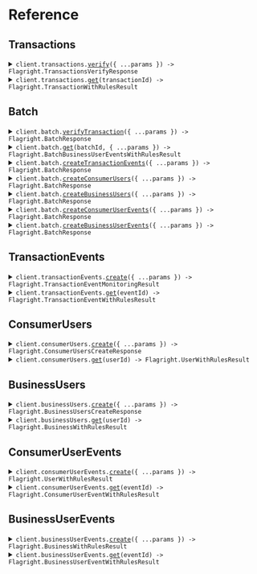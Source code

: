 # Reference

## Transactions

<details><summary><code>client.transactions.<a href="/src/api/resources/transactions/client/Client.ts">verify</a>({ ...params }) -> Flagright.TransactionsVerifyResponse</code></summary>
<dl>
<dd>

#### 📝 Description

<dl>
<dd>

<dl>
<dd>

## POST Transactions

`/transactions` endpoint allows you to operate on the [Transaction entity.](/guides/overview/entities#transaction)

In order to pass the payload of a transaction to Flagright and verify the transaction, you will need to call this endpoint with the transaction payload. Not all fields are mandatory, you will only need to pass in the fields that you have and are relevant for your compliance setup.

### Payload

Here are some of the most used payload fields explained (you can find the full payload [schema below](/api-reference/api-reference/transactions/verify#request) with 1 line descriptions):

- `type`: Type of transaction (Ex: `WITHDRAWAL`, `DEPOSIT`, `TRANSFER` etc).
- `transactionId` - Unique Identifier for the transaction.
- `timestamp` - UNIX timestamp in _milliseconds_ of when the transaction took place
- `transactionState` - The state of the transaction, set to `CREATED` by default. [More details here](/guides/overview/entities#transaction-lifecycle-through-transaction-events)
- `originUserId` - Unique identifier (if any) of the user who is sending the money. This user must be created within the Flagright system before using the [create a consumer user](/api-reference/api-reference/consumer-users/create) or [create a business user](/api-reference/api-reference/business-users/create) endpoint
- `destinationUserId` - Unique identifier (if any) of the user who is receiving the money. This user must be created within the Flagright system before using the [create a consumer user](/api-reference/api-reference/consumer-users/create) or [create a business user](/api-reference/api-reference/business-users/create) endpoint
- `originAmountDetails` - Details of the amount being sent from the origin
- `destinationAmountDetails` - Details of the amount being received at the destination
- `originPaymentDetails` - Payment details (if any) used at the origin (ex: `CARD`, `IBAN`, `WALLET` etc). You can click on the dropdown next to the field in the schema below to view all supported payment types.
- `destinationPaymentDetails` - Payment details (if any) used at the destination (ex: `CARD`, `IBAN`, `WALLET` etc). You can click on the dropdown next to the field in the schema below to view all supported payment types.
  </dd>
  </dl>
  </dd>
  </dl>

#### 🔌 Usage

<dl>
<dd>

<dl>
<dd>

```typescript
await client.transactions.verify({
    body: {
        type: "DEPOSIT",
        transactionId: "7b80a539eea6e78acbd6d458e5971482",
        timestamp: 1641654664000,
        originUserId: "8650a2611d0771cba03310f74bf6",
        destinationUserId: "9350a2611e0771cba03310f74bf6",
        originAmountDetails: {
            transactionAmount: 800,
            transactionCurrency: "EUR",
            country: "DE"
        },
        destinationAmountDetails: {
            transactionAmount: 68351.34,
            transactionCurrency: "INR",
            country: "IN"
        },
        originPaymentDetails: {
            method: "CARD",
            cardFingerprint: "20ac00fed8ef913aefb17cfae1097cce",
            cardIssuedCountry: "TR",
            transactionReferenceField: "Deposit",
            3DsDone: true
        },
        destinationPaymentDetails: {
            method: "CARD",
            cardFingerprint: "20ac00fed8ef913aefb17cfae1097cce",
            cardIssuedCountry: "TR",
            transactionReferenceField: "Deposit",
            3DsDone: true
        },
        promotionCodeUsed: true,
        reference: "loan repayment",
        originDeviceData: {
            batteryLevel: 95,
            deviceLatitude: 13.0033,
            deviceLongitude: 76.1004,
            ipAddress: "10.23.191.2",
            deviceIdentifier: "3c49f915d04485e34caba",
            vpnUsed: false,
            operatingSystem: "Android 11.2",
            deviceMaker: "ASUS",
            deviceModel: "Zenphone M2 Pro Max",
            deviceYear: "2018",
            appVersion: "1.1.0"
        },
        destinationDeviceData: {
            batteryLevel: 95,
            deviceLatitude: 13.0033,
            deviceLongitude: 76.1004,
            ipAddress: "10.23.191.2",
            deviceIdentifier: "3c49f915d04485e34caba",
            vpnUsed: false,
            operatingSystem: "Android 11.2",
            deviceMaker: "ASUS",
            deviceModel: "Zenphone M2 Pro Max",
            deviceYear: "2018",
            appVersion: "1.1.0"
        },
        tags: [{
                key: "customKey",
                value: "customValue"
            }]
    }
});

```

</dd>
</dl>
</dd>
</dl>

#### ⚙️ Parameters

<dl>
<dd>

<dl>
<dd>

**request:** `Flagright.TransactionsVerifyRequest`

</dd>
</dl>

<dl>
<dd>

**requestOptions:** `Transactions.RequestOptions`

</dd>
</dl>
</dd>
</dl>

</dd>
</dl>
</details>

<details><summary><code>client.transactions.<a href="/src/api/resources/transactions/client/Client.ts">get</a>(transactionId) -> Flagright.TransactionWithRulesResult</code></summary>
<dl>
<dd>

#### 📝 Description

<dl>
<dd>

<dl>
<dd>

### GET Transactions

`/transactions` endpoint allows you to operate on the [Transaction entity](/guides/overview/entities#transaction).

Calling `GET /transactions/{transactionId}` will return the entire transaction payload and rule execution results for the transaction with the corresponding `transactionId`

</dd>
</dl>
</dd>
</dl>

#### 🔌 Usage

<dl>
<dd>

<dl>
<dd>

```typescript
await client.transactions.get("transactionId");
```

</dd>
</dl>
</dd>
</dl>

#### ⚙️ Parameters

<dl>
<dd>

<dl>
<dd>

**transactionId:** `string` — Unique Transaction Identifier

</dd>
</dl>

<dl>
<dd>

**requestOptions:** `Transactions.RequestOptions`

</dd>
</dl>
</dd>
</dl>

</dd>
</dl>
</details>

## Batch

<details><summary><code>client.batch.<a href="/src/api/resources/batch/client/Client.ts">verifyTransaction</a>({ ...params }) -> Flagright.BatchResponse</code></summary>
<dl>
<dd>

#### 🔌 Usage

<dl>
<dd>

<dl>
<dd>

```typescript
await client.batch.verifyTransaction({
    data: [
        {
            type: "type",
            transactionId: "transactionId",
            timestamp: 1.1,
        },
    ],
});
```

</dd>
</dl>
</dd>
</dl>

#### ⚙️ Parameters

<dl>
<dd>

<dl>
<dd>

**request:** `Flagright.TransactionBatchRequest`

</dd>
</dl>

<dl>
<dd>

**requestOptions:** `Batch.RequestOptions`

</dd>
</dl>
</dd>
</dl>

</dd>
</dl>
</details>

<details><summary><code>client.batch.<a href="/src/api/resources/batch/client/Client.ts">get</a>(batchId, { ...params }) -> Flagright.BatchBusinessUserEventsWithRulesResult</code></summary>
<dl>
<dd>

#### 🔌 Usage

<dl>
<dd>

<dl>
<dd>

```typescript
await client.batch.get("batchId");
```

</dd>
</dl>
</dd>
</dl>

#### ⚙️ Parameters

<dl>
<dd>

<dl>
<dd>

**batchId:** `string` — Unique Batch Identifier

</dd>
</dl>

<dl>
<dd>

**request:** `Flagright.BatchGetRequest`

</dd>
</dl>

<dl>
<dd>

**requestOptions:** `Batch.RequestOptions`

</dd>
</dl>
</dd>
</dl>

</dd>
</dl>
</details>

<details><summary><code>client.batch.<a href="/src/api/resources/batch/client/Client.ts">createTransactionEvents</a>({ ...params }) -> Flagright.BatchResponse</code></summary>
<dl>
<dd>

#### 🔌 Usage

<dl>
<dd>

<dl>
<dd>

```typescript
await client.batch.createTransactionEvents({
    data: [
        {
            transactionState: "CREATED",
            timestamp: 1.1,
            transactionId: "transactionId",
        },
    ],
});
```

</dd>
</dl>
</dd>
</dl>

#### ⚙️ Parameters

<dl>
<dd>

<dl>
<dd>

**request:** `Flagright.TransactionEventBatchRequest`

</dd>
</dl>

<dl>
<dd>

**requestOptions:** `Batch.RequestOptions`

</dd>
</dl>
</dd>
</dl>

</dd>
</dl>
</details>

<details><summary><code>client.batch.<a href="/src/api/resources/batch/client/Client.ts">createConsumerUsers</a>({ ...params }) -> Flagright.BatchResponse</code></summary>
<dl>
<dd>

#### 🔌 Usage

<dl>
<dd>

<dl>
<dd>

```typescript
await client.batch.createConsumerUsers({
    data: [
        {
            userId: "userId",
            createdTimestamp: 1.1,
        },
    ],
});
```

</dd>
</dl>
</dd>
</dl>

#### ⚙️ Parameters

<dl>
<dd>

<dl>
<dd>

**request:** `Flagright.UserBatchRequest`

</dd>
</dl>

<dl>
<dd>

**requestOptions:** `Batch.RequestOptions`

</dd>
</dl>
</dd>
</dl>

</dd>
</dl>
</details>

<details><summary><code>client.batch.<a href="/src/api/resources/batch/client/Client.ts">createBusinessUsers</a>({ ...params }) -> Flagright.BatchResponse</code></summary>
<dl>
<dd>

#### 🔌 Usage

<dl>
<dd>

<dl>
<dd>

```typescript
await client.batch.createBusinessUsers({
    data: [
        {
            userId: "userId",
            createdTimestamp: 1.1,
            legalEntity: {
                companyGeneralDetails: {
                    legalName: "Ozkan Hazelnut Export JSC",
                    businessIndustry: ["Farming"],
                    mainProductsServicesSold: ["Hazelnut"],
                },
            },
        },
    ],
});
```

</dd>
</dl>
</dd>
</dl>

#### ⚙️ Parameters

<dl>
<dd>

<dl>
<dd>

**request:** `Flagright.BusinessBatchRequest`

</dd>
</dl>

<dl>
<dd>

**requestOptions:** `Batch.RequestOptions`

</dd>
</dl>
</dd>
</dl>

</dd>
</dl>
</details>

<details><summary><code>client.batch.<a href="/src/api/resources/batch/client/Client.ts">createConsumerUserEvents</a>({ ...params }) -> Flagright.BatchResponse</code></summary>
<dl>
<dd>

#### 🔌 Usage

<dl>
<dd>

<dl>
<dd>

```typescript
await client.batch.createConsumerUserEvents({
    data: [
        {
            timestamp: 1.1,
            userId: "userId",
        },
    ],
});
```

</dd>
</dl>
</dd>
</dl>

#### ⚙️ Parameters

<dl>
<dd>

<dl>
<dd>

**request:** `Flagright.ConsumerUserEventBatchRequest`

</dd>
</dl>

<dl>
<dd>

**requestOptions:** `Batch.RequestOptions`

</dd>
</dl>
</dd>
</dl>

</dd>
</dl>
</details>

<details><summary><code>client.batch.<a href="/src/api/resources/batch/client/Client.ts">createBusinessUserEvents</a>({ ...params }) -> Flagright.BatchResponse</code></summary>
<dl>
<dd>

#### 🔌 Usage

<dl>
<dd>

<dl>
<dd>

```typescript
await client.batch.createBusinessUserEvents({
    data: [
        {
            timestamp: 1.1,
            userId: "userId",
        },
    ],
});
```

</dd>
</dl>
</dd>
</dl>

#### ⚙️ Parameters

<dl>
<dd>

<dl>
<dd>

**request:** `Flagright.BusinessUserEventBatchRequest`

</dd>
</dl>

<dl>
<dd>

**requestOptions:** `Batch.RequestOptions`

</dd>
</dl>
</dd>
</dl>

</dd>
</dl>
</details>

## TransactionEvents

<details><summary><code>client.transactionEvents.<a href="/src/api/resources/transactionEvents/client/Client.ts">create</a>({ ...params }) -> Flagright.TransactionEventMonitoringResult</code></summary>
<dl>
<dd>

#### 📝 Description

<dl>
<dd>

<dl>
<dd>

## POST Transaction Events

`/events/transaction` endpoint allows you to operate on the [Transaction Events entity.](/guides/overview/entities#transaction-event)

Transaction events are created after the initial `POST /transactions` call (which creates a transaction) and are used to:

- Update the STATE of the transaction, using the `transactionState` field and manage the [Transaction Lifecycle](/guides/overview/entities#transaction-lifecycle-through-transaction-events)
- Update the transaction details, using the `updatedTransactionAttributes` field.

> If you have neither of the above two use cases, you do not need to use transaction events.

### Payload

Each transaction event needs three mandatory fields:

- `transactionState` - STATE of the transaction -> value is set to `CREATED` after `POST /transactions` call
- `timestamp`- the timestamp of when the event was created or occured in your system
- `transactionId` - The ID of the transaction for which this event is generated.

In order to make individual events retrievable, you also need to pass in a unique `eventId` to the request body.

</dd>
</dl>
</dd>
</dl>

#### 🔌 Usage

<dl>
<dd>

<dl>
<dd>

```typescript
await client.transactionEvents.create({
    transactionState: "SUCCESSFUL",
    timestamp: 1431231244001,
    transactionId: "443dea26147a406b957d9ee3a1247b11",
    eventId: "aaeeb166147a406b957dd9147a406b957",
    eventDescription: "Transaction created",
    metaData: {
        batteryLevel: 76.3,
        deviceLatitude: 13.009711,
        deviceLongitude: 76.102898,
        ipAddress: "79.144.2.20",
        vpnUsed: true,
    },
});
```

</dd>
</dl>
</dd>
</dl>

#### ⚙️ Parameters

<dl>
<dd>

<dl>
<dd>

**request:** `Flagright.TransactionEvent`

</dd>
</dl>

<dl>
<dd>

**requestOptions:** `TransactionEvents.RequestOptions`

</dd>
</dl>
</dd>
</dl>

</dd>
</dl>
</details>

<details><summary><code>client.transactionEvents.<a href="/src/api/resources/transactionEvents/client/Client.ts">get</a>(eventId) -> Flagright.TransactionEventWithRulesResult</code></summary>
<dl>
<dd>

#### 📝 Description

<dl>
<dd>

<dl>
<dd>

### GET Transaction Events

`/events/transaction` endpoint allows you to operate on the [Transaction Events entity.](/guides/overview/entities#transaction-event).

You can retrieve any transaction event you created using the [POST Transaction Events](/api-reference/api-reference/transaction-events/create) call.

</dd>
</dl>
</dd>
</dl>

#### 🔌 Usage

<dl>
<dd>

<dl>
<dd>

```typescript
await client.transactionEvents.get("eventId");
```

</dd>
</dl>
</dd>
</dl>

#### ⚙️ Parameters

<dl>
<dd>

<dl>
<dd>

**eventId:** `string` — Unique Transaction Identifier

</dd>
</dl>

<dl>
<dd>

**requestOptions:** `TransactionEvents.RequestOptions`

</dd>
</dl>
</dd>
</dl>

</dd>
</dl>
</details>

## ConsumerUsers

<details><summary><code>client.consumerUsers.<a href="/src/api/resources/consumerUsers/client/Client.ts">create</a>({ ...params }) -> Flagright.ConsumerUsersCreateResponse</code></summary>
<dl>
<dd>

#### 📝 Description

<dl>
<dd>

<dl>
<dd>

## POST Consumer User

`/consumer/user` endpoint allows you to operate on the Consumer user entity.

In order to pass the payload of a User to Flagright and verify the User, you will need to call this endpoint with the User payload. Not all fields are mandatory, you will only need to pass in the fields that you have and are relevant for your compliance setup.

### Payload

Each consumer user needs two mandatory fields:

- `userId` - Unique identifier for the user
- `createdTimestamp` - UNIX timestamp in _milliseconds_ for when the User is created in your system
  </dd>
  </dl>
  </dd>
  </dl>

#### 🔌 Usage

<dl>
<dd>

<dl>
<dd>

```typescript
await client.consumerUsers.create({
    body: {
        userId: "96647cfd9e8fe66ee0f3362e011e34e8",
        createdTimestamp: 1641654664000,
        userDetails: {
            name: {
                firstName: "Baran",
                middleName: "Realblood",
                lastName: "Ozkan",
            },
            dateOfBirth: "1991-01-01",
            countryOfResidence: "US",
            countryOfNationality: "DE",
        },
        legalDocuments: [
            {
                documentType: "passport",
                documentNumber: "Z9431P",
                documentIssuedDate: 1639939034000,
                documentExpirationDate: 1839939034000,
                documentIssuedCountry: "DE",
                tags: [
                    {
                        key: "customerType",
                        value: "wallet",
                    },
                ],
            },
        ],
        contactDetails: {
            emailIds: ["baran@flagright.com"],
            contactNumbers: ["+37112345432"],
            websites: ["flagright.com"],
            addresses: [
                {
                    addressLines: ["Klara-Franke Str 20"],
                    postcode: "10557",
                    city: "Berlin",
                    state: "Berlin",
                    country: "Germany",
                    tags: [
                        {
                            key: "customKey",
                            value: "customValue",
                        },
                    ],
                },
            ],
        },
        tags: [
            {
                key: "customKey",
                value: "customValue",
            },
        ],
    },
});
```

</dd>
</dl>
</dd>
</dl>

#### ⚙️ Parameters

<dl>
<dd>

<dl>
<dd>

**request:** `Flagright.ConsumerUsersCreateRequest`

</dd>
</dl>

<dl>
<dd>

**requestOptions:** `ConsumerUsers.RequestOptions`

</dd>
</dl>
</dd>
</dl>

</dd>
</dl>
</details>

<details><summary><code>client.consumerUsers.<a href="/src/api/resources/consumerUsers/client/Client.ts">get</a>(userId) -> Flagright.UserWithRulesResult</code></summary>
<dl>
<dd>

#### 📝 Description

<dl>
<dd>

<dl>
<dd>

### GET Consumer User

`/consumer/user` endpoint allows you to operate on the Consumer User entity.

Calling `GET /consumer/user/{userId}` will return the entire user payload and rule execution results for the user with the corresponding `userId`

</dd>
</dl>
</dd>
</dl>

#### 🔌 Usage

<dl>
<dd>

<dl>
<dd>

```typescript
await client.consumerUsers.get("userId");
```

</dd>
</dl>
</dd>
</dl>

#### ⚙️ Parameters

<dl>
<dd>

<dl>
<dd>

**userId:** `string` —

</dd>
</dl>

<dl>
<dd>

**requestOptions:** `ConsumerUsers.RequestOptions`

</dd>
</dl>
</dd>
</dl>

</dd>
</dl>
</details>

## BusinessUsers

<details><summary><code>client.businessUsers.<a href="/src/api/resources/businessUsers/client/Client.ts">create</a>({ ...params }) -> Flagright.BusinessUsersCreateResponse</code></summary>
<dl>
<dd>

#### 📝 Description

<dl>
<dd>

<dl>
<dd>

## POST Business User

`/business/user` endpoint allows you to operate on the Business user entity.

In order to pass the payload of a User to Flagright and verify the User, you will need to call this endpoint with the User payload. Not all fields are mandatory, you will only need to pass in the fields that you have and are relevant for your compliance setup.

### Payload

Each business user needs three mandatory fields:

- `userId` - Unique identifier for the user
- `legalEntity` - Details of the business legal entity (CompanyGeneralDetails, FinancialDetails etc) - only `legalName`in `CompanyGeneralDetails` is mandatory
- `createdTimestamp` - UNIX timestamp in _milliseconds_ for when the User is created in your system
  </dd>
  </dl>
  </dd>
  </dl>

#### 🔌 Usage

<dl>
<dd>

<dl>
<dd>

```typescript
await client.businessUsers.create({
    body: {
        userId: "userId",
        createdTimestamp: 1.1,
        legalEntity: {
            companyGeneralDetails: {
                legalName: "Ozkan Hazelnut Export JSC",
                businessIndustry: ["Farming"],
                mainProductsServicesSold: ["Hazelnut"],
            },
        },
    },
});
```

</dd>
</dl>
</dd>
</dl>

#### ⚙️ Parameters

<dl>
<dd>

<dl>
<dd>

**request:** `Flagright.BusinessUsersCreateRequest`

</dd>
</dl>

<dl>
<dd>

**requestOptions:** `BusinessUsers.RequestOptions`

</dd>
</dl>
</dd>
</dl>

</dd>
</dl>
</details>

<details><summary><code>client.businessUsers.<a href="/src/api/resources/businessUsers/client/Client.ts">get</a>(userId) -> Flagright.BusinessWithRulesResult</code></summary>
<dl>
<dd>

#### 📝 Description

<dl>
<dd>

<dl>
<dd>

### GET Business User

`/business/user` endpoint allows you to operate on the Business User entity.

Calling `GET /business/user/{userId}` will return the entire User payload and rule execution results for the User with the corresponding `userId`

</dd>
</dl>
</dd>
</dl>

#### 🔌 Usage

<dl>
<dd>

<dl>
<dd>

```typescript
await client.businessUsers.get("userId");
```

</dd>
</dl>
</dd>
</dl>

#### ⚙️ Parameters

<dl>
<dd>

<dl>
<dd>

**userId:** `string` —

</dd>
</dl>

<dl>
<dd>

**requestOptions:** `BusinessUsers.RequestOptions`

</dd>
</dl>
</dd>
</dl>

</dd>
</dl>
</details>

## ConsumerUserEvents

<details><summary><code>client.consumerUserEvents.<a href="/src/api/resources/consumerUserEvents/client/Client.ts">create</a>({ ...params }) -> Flagright.UserWithRulesResult</code></summary>
<dl>
<dd>

#### 📝 Description

<dl>
<dd>

<dl>
<dd>

## POST Consumer User Events

`/events/consumer/user` endpoint allows you to operate on the Consumer User Events entity.

User events are created after the initial `POST /consumer/users` call (which creates a user) and are used to:

- Update the STATE and KYC Status of the user, using the `userStateDetails` or `kycStatusDetails` field
- Update the user details, using the `updatedConsumerUserAttributes` field.

> If you have neither of the above two use cases, you do not need to use user events.

### Payload

Each user event needs three mandatory fields:

- `timestamp`- the timestamp of when the event was created or occured in your system
- `userId` - The ID of the transaction for which this event is generated.

In order to make individual events retrievable, you also need to pass in a unique `eventId` to the request body.

</dd>
</dl>
</dd>
</dl>

#### 🔌 Usage

<dl>
<dd>

<dl>
<dd>

```typescript
await client.consumerUserEvents.create({
    body: {
        timestamp: 1.1,
        userId: "userId",
    },
});
```

</dd>
</dl>
</dd>
</dl>

#### ⚙️ Parameters

<dl>
<dd>

<dl>
<dd>

**request:** `Flagright.ConsumerUserEventsCreateRequest`

</dd>
</dl>

<dl>
<dd>

**requestOptions:** `ConsumerUserEvents.RequestOptions`

</dd>
</dl>
</dd>
</dl>

</dd>
</dl>
</details>

<details><summary><code>client.consumerUserEvents.<a href="/src/api/resources/consumerUserEvents/client/Client.ts">get</a>(eventId) -> Flagright.ConsumerUserEventWithRulesResult</code></summary>
<dl>
<dd>

#### 📝 Description

<dl>
<dd>

<dl>
<dd>

### GET a Consumer User Event

You can retrieve any consumer user event you created using the [POST Consumer User Events](/api-reference/api-reference/consumer-user-events/create) call.

</dd>
</dl>
</dd>
</dl>

#### 🔌 Usage

<dl>
<dd>

<dl>
<dd>

```typescript
await client.consumerUserEvents.get("eventId");
```

</dd>
</dl>
</dd>
</dl>

#### ⚙️ Parameters

<dl>
<dd>

<dl>
<dd>

**eventId:** `string` — Unique Consumer User Event Identifier

</dd>
</dl>

<dl>
<dd>

**requestOptions:** `ConsumerUserEvents.RequestOptions`

</dd>
</dl>
</dd>
</dl>

</dd>
</dl>
</details>

## BusinessUserEvents

<details><summary><code>client.businessUserEvents.<a href="/src/api/resources/businessUserEvents/client/Client.ts">create</a>({ ...params }) -> Flagright.BusinessWithRulesResult</code></summary>
<dl>
<dd>

#### 📝 Description

<dl>
<dd>

<dl>
<dd>

## POST Business User Events

`/events/business/user` endpoint allows you to operate on the Business User Events entity.

User events are created after the initial `POST /business/users` call (which creates a user) and are used to:

- Update the STATE and KYC Status of the user, using the `userStateDetails` or `kycStatusDetails` field
- Update the user details, using the `updatedBusinessUserAttributes` field.

> If you have neither of the above two use cases, you do not need to use user events.

### Payload

Each user event needs three mandatory fields:

- `timestamp`- the timestamp of when the event was created or occured in your system
- `userId` - The ID of the transaction for which this event is generated.

In order to make individual events retrievable, you also need to pass in a unique `eventId` to the request body.

</dd>
</dl>
</dd>
</dl>

#### 🔌 Usage

<dl>
<dd>

<dl>
<dd>

```typescript
await client.businessUserEvents.create({
    body: {
        timestamp: 1.1,
        userId: "userId",
    },
});
```

</dd>
</dl>
</dd>
</dl>

#### ⚙️ Parameters

<dl>
<dd>

<dl>
<dd>

**request:** `Flagright.BusinessUserEventsCreateRequest`

</dd>
</dl>

<dl>
<dd>

**requestOptions:** `BusinessUserEvents.RequestOptions`

</dd>
</dl>
</dd>
</dl>

</dd>
</dl>
</details>

<details><summary><code>client.businessUserEvents.<a href="/src/api/resources/businessUserEvents/client/Client.ts">get</a>(eventId) -> Flagright.BusinessUserEventWithRulesResult</code></summary>
<dl>
<dd>

#### 📝 Description

<dl>
<dd>

<dl>
<dd>

### GET a Business User Event

You can retrieve any business user event you created using the [POST Business User Events](/api-reference/api-reference/business-user-events/create) call.

</dd>
</dl>
</dd>
</dl>

#### 🔌 Usage

<dl>
<dd>

<dl>
<dd>

```typescript
await client.businessUserEvents.get("eventId");
```

</dd>
</dl>
</dd>
</dl>

#### ⚙️ Parameters

<dl>
<dd>

<dl>
<dd>

**eventId:** `string` — Unique Business User Event Identifier

</dd>
</dl>

<dl>
<dd>

**requestOptions:** `BusinessUserEvents.RequestOptions`

</dd>
</dl>
</dd>
</dl>

</dd>
</dl>
</details>
